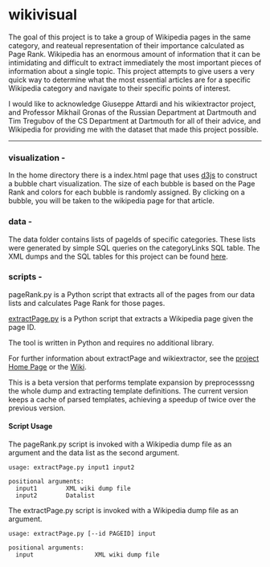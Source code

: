 # wikivisual

The goal of this project is to take a group of Wikipedia pages in the same category, and reateual representation of their importance calculated as Page Rank. Wikipedia has an enormous amount of information that it can be intimidating and difficult to extract immediately the most important pieces of information about a single topic. This project attempts to give users a very quick way to determine what the most essential articles are for a specific Wikipedia category and navigate to their specific points of interest.

I would like to acknowledge Giuseppe Attardi and his wikiextractor project, and Professor Mikhail Gronas of the Russian Department at Dartmouth and Tim Tregubov of the CS Department at Dartmouth for all of their advice, and Wikipedia for providing me with the dataset that made this project possible. 

----

### visualization - 

In the home directory there is a index.html page that uses [d3js](d3js.org) to construct a bubble chart visualization. The size of each bubble is based on the Page Rank and colors for each bubble is randomly assigned. By clicking on a bubble, you will be taken to the wikipedia page for that article. 

### data - 

The data folder contains lists of pageIds of specific categories. These lists were generated by simple SQL queries on the categoryLinks SQL table. The XML dumps and the SQL tables for this project can be found [here](https://dumps.wikimedia.org/enwiki/latest/).

### scripts - 

pageRank.py is a Python script that extracts all of the pages from our data lists and calculates Page Rank for those pages. 

[extractPage.py](https://github.com/jason-feng/wikivisual/blob/master/scripts/extractPage.py) is a Python script that extracts a Wikipedia page given the page ID. 

The tool is written in Python and requires no additional library.

For further information about extractPage and wikiextractor, see the [project Home Page](http://medialab.di.unipi.it/wiki/Wikipedia_Extractor) or the [Wiki](https://github.com/attardi/wikiextractor/wiki).

This is a beta version that performs template expansion by preprocesssng the whole dump and extracting template definitions.
The current version keeps a cache of parsed templates, achieving a speedup of twice over the previous version.

#### Script Usage
The pageRank.py script is invoked with a Wikipedia dump file as an argument and the data list as the second argument.

    usage: extractPage.py input1 input2

    positional arguments:
      input1		XML wiki dump file
      input2		Datalist	

The extractPage.py script is invoked with a Wikipedia dump file as an argument.

    usage: extractPage.py [--id PAGEID] input

    positional arguments:
      input                 XML wiki dump file
